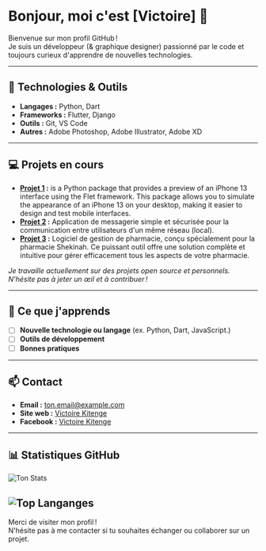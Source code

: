 # Bonjour, moi c'est [Victoire] 👋

Bienvenue sur mon profil GitHub !  
Je suis un développeur (& graphique designer) passionné par le code et toujours curieux d'apprendre de nouvelles technologies.

---

## 🔧 Technologies & Outils

- **Langages :** Python, Dart
- **Frameworks :** Flutter, Django
- **Outils :** Git, VS Code
- **Autres :** Adobe Photoshop, Adobe Illustrator, Adobe XD

---

## 💻 Projets en cours

- **[Projet 1](https://github.com/Victoire243/flet_mobile_preview) :** is a Python package that provides a preview of an iPhone 13 interface using the Flet framework. This package allows you to simulate the appearance of an iPhone 13 on your desktop, making it easier to design and test mobile interfaces.
- **[Projet 2](https://github.com/Victoire243/Entre-Nous) :** Application de messagerie simple et sécurisée pour la communication entre utilisateurs d'un même réseau (local).
- **[Projet 3](https://github.com/Victoire243/shekinah_app) :** Logiciel de gestion de pharmacie, conçu spécialement pour la pharmacie Shekinah. Ce puissant outil offre une solution complète et intuitive pour gérer efficacement tous les aspects de votre pharmacie.

*Je travaille actuellement sur des projets open source et personnels. N'hésite pas à jeter un œil et à contribuer !*

---

## 🌱 Ce que j'apprends

- [ ] **Nouvelle technologie ou langage** (ex. Python, Dart, JavaScript.)
- [ ] **Outils de développement**
- [ ] **Bonnes pratiques**

---

## 📫 Contact

- **Email :** [ton.email@example.com](mailto:yumakitenge2@gmail.com)
- **Site web :** [Victoire Kitenge](https://victoirekitenge.tech)
- **Facebook :** [Victoire Kitenge](https://www.facebook.com/victoire.kitenge.7)

---

## 📊 Statistiques GitHub

![Ton Stats](https://github-readme-stats.vercel.app/api?username=Victoire243&show_icons=true&theme=radical)

<!-- Pour plus de statistiques, ajoutez d'autres badges ou graphiques -->
![Top Langanges](https://github-readme-stats.vercel.app/api/top-langs/?username=Vicoire243_count=8)
---

Merci de visiter mon profil !  
N'hésite pas à me contacter si tu souhaites échanger ou collaborer sur un projet.

<!-- Optionnel : ajoute des GIFs, images ou badges pour personnaliser encore plus ton README -->
